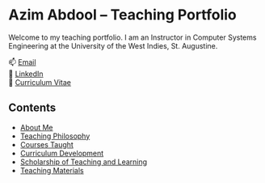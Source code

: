 # Azim Abdool – Teaching Portfolio

Welcome to my teaching portfolio. I am an Instructor in Computer Systems Engineering at the University of the West Indies, St. Augustine.

📫 [Email](mailto:azim.abdool@uwi.edu)  
🔗 [LinkedIn](http://tt.linkedin.com/pub/azim-abdool/21/968/931/)  
📄 [Curriculum Vitae](./Azim_CV_May25.pdf)  

## Contents
- [About Me](about.md)
- [Teaching Philosophy](philosophy.md)
- [Courses Taught](courses.md)
- [Curriculum Development](curriculum.md)
- [Scholarship of Teaching and Learning](sotl.md)
- [Teaching Materials](materials.md)
